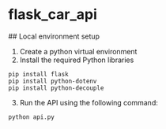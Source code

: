 # flask_car_api

## Local environment setup

1. Create a python virtual environment
2. Install the required Python libraries
```
pip install flask
pip install python-dotenv
pip install python-decouple
```
3. Run the API using the following command:
```
python api.py
```
